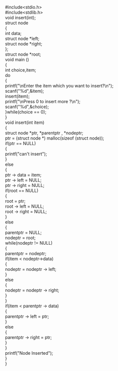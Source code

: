 
#include<stdio.h>  
#include<stdlib.h>  
void insert(int);  
struct node  
{  
    int data;  
    struct node *left;   
    struct node *right;   
};  
struct node *root;  
void main ()  
{  
    int choice,item;  
    do   
    {  
        printf("\nEnter the item which you want to insert?\n");  
        scanf("%d",&item);  
        insert(item);  
        printf("\nPress 0 to insert more ?\n");  
        scanf("%d",&choice);  
    }while(choice == 0);  
}  
void insert(int item)  
{  
    struct node *ptr, *parentptr , *nodeptr;  
    ptr = (struct node *) malloc(sizeof (struct node));  
    if(ptr == NULL)  
    {  
        printf("can't insert");  
    }  
    else   
    {  
    ptr -> data = item;  
    ptr -> left = NULL;  
    ptr -> right = NULL;   
    if(root == NULL)  
    {  
        root = ptr;  
        root -> left = NULL;  
        root -> right = NULL;  
    }  
    else   
    {  
        parentptr = NULL;  
        nodeptr = root;   
        while(nodeptr != NULL)  
        {  
            parentptr = nodeptr;   
            if(item < nodeptr->data)  
            {  
                nodeptr = nodeptr -> left;   
            }   
            else   
            {  
                nodeptr = nodeptr -> right;  
            }  
        }  
        if(item < parentptr -> data)  
        {  
            parentptr -> left = ptr;   
        }  
        else   
        {  
            parentptr -> right = ptr;   
        }  
    }  
    printf("Node Inserted");  
    }  
}  
